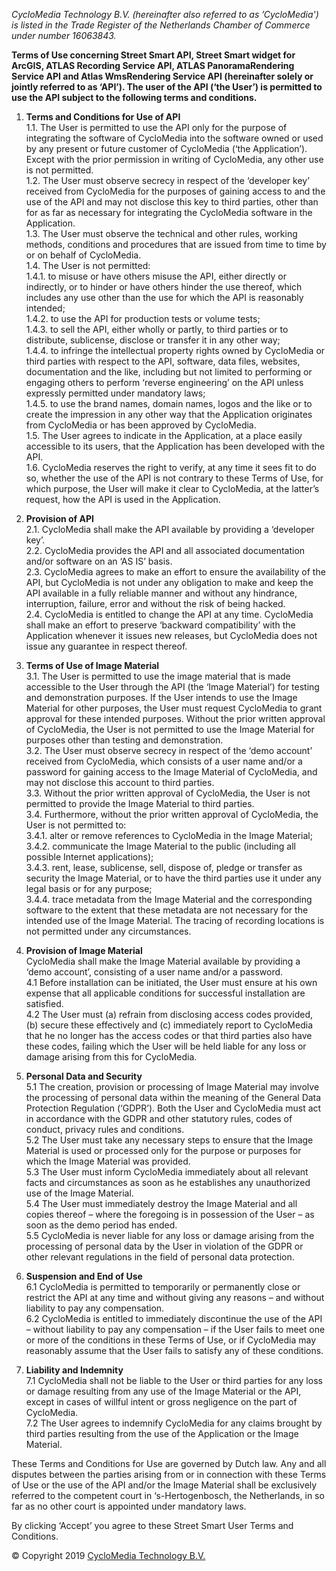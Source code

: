 _CycloMedia Technology B.V. (hereinafter also referred to as ’CycloMedia') is listed in the Trade Register of the Netherlands Chamber of Commerce under number 16063843._
  
**Terms of Use concerning Street Smart API, Street Smart widget for ArcGIS, ATLAS Recording Service API, ATLAS PanoramaRendering Service API and Atlas WmsRendering Service API (hereinafter solely or jointly referred to as ‘API’). The user of the API (‘the User’) is permitted to use the API subject to the following terms and conditions.** 

1.	**Terms and Conditions for Use of API**  
1.1.	The User is permitted to use the API only for the purpose of integrating the software of CycloMedia into the software owned or used by any present or future customer of CycloMedia (‘the Application’). Except with the prior permission in writing of CycloMedia, any other use is not permitted.     
1.2.	The User must observe secrecy in respect of the ‘developer key’ received from CycloMedia for the purposes of gaining access to and the use of the API and may not disclose this key to third parties, other than for as far as necessary for integrating the CycloMedia software in the Application.    
1.3.	The User must observe the technical and other rules, working methods, conditions and procedures that are issued from time to time by or on behalf of CycloMedia.  
1.4.	The User is not permitted:  
1.4.1.	  to misuse or have others misuse the API, either directly or indirectly, or to hinder or have others hinder the use thereof, which includes any use other than the use for which the API is reasonably intended;  
1.4.2.	  to use the API for production tests or volume tests;  
1.4.3.	  to sell the API, either wholly or partly, to third parties or to distribute, sublicense,   disclose or transfer it in any other way;  
1.4.4.	  to infringe the intellectual property rights owned by CycloMedia or third parties with respect to the API, software, data files, websites, documentation and the like, including but not limited to performing or engaging others to perform ‘reverse engineering’ on the API unless expressly permitted under mandatory laws;  
1.4.5.	  to use the brand names, domain names, logos and the like or to create the impression in any other way that the Application originates from CycloMedia or has been approved by CycloMedia.  
1.5.	The User agrees to indicate in the Application, at a place easily accessible to its users, that the Application has been developed with the API.  
1.6.	CycloMedia reserves the right to verify, at any time it sees fit to do so, whether the use of the API is not contrary to these Terms of Use, for which purpose, the User will make it clear to CycloMedia, at the latter’s request, how the API is used in the Application.   

2.	**Provision of API**   
2.1.	CycloMedia shall make the API available by providing a ‘developer key’.  
2.2.	CycloMedia provides the API and all associated documentation and/or software on an ‘AS IS’ basis.    
2.3.	CycloMedia agrees to make an effort to ensure the availability of the API, but CycloMedia is not under any obligation to make and keep the API  available in a fully reliable manner and without any hindrance, interruption, failure, error and without the risk of being hacked.   
2.4.	CycloMedia is entitled to change the API at any time. CycloMedia shall make an effort to preserve ‘backward compatibility’ with the Application whenever it issues new releases, but CycloMedia does not issue any guarantee in respect thereof.    

3.	**Terms of Use of Image Material**   
3.1.	The User is permitted to use the image material that is made accessible to the User through the API (the ‘Image Material’) for testing and demonstration purposes. If the User intends to use the Image Material for other purposes, the User must request CycloMedia to grant approval for these intended purposes. Without the prior written approval of CycloMedia, the User is not permitted to use the Image Material for purposes other than testing and demonstration.  
3.2.	The User must observe secrecy in respect of the ‘demo account’  received from CycloMedia, which consists of a user name and/or a password for gaining access to the  Image Material of CycloMedia, and may not disclose this account to third parties.   
3.3.	Without the prior written approval of CycloMedia, the User is not permitted to provide the Image Material to third parties.  
3.4.	Furthermore, without the prior written approval of  CycloMedia, the User is not permitted to:   
3.4.1.    alter or remove references to CycloMedia in the Image Material;  
3.4.2.    communicate the Image Material to the public (including all possible Internet applications);  
3.4.3.    rent, lease, sublicense, sell, dispose of, pledge or transfer as security the Image Material, or to have the third parties use it  under any legal basis or for any purpose;  
3.4.4.    trace metadata from the Image Material and the corresponding software to the extent that these metadata are not necessary for the intended use of the Image Material. The tracing of recording locations is not permitted under any circumstances.    

4.	**Provision of Image Material**     
CycloMedia shall make the Image Material available by providing a ‘demo account’, consisting of a user name and/or a password.  
4.1	Before installation can be initiated, the User must ensure at his own expense that all applicable conditions for successful installation are satisfied.    
4.2	The User must (a) refrain from disclosing access codes provided, (b) secure these effectively and (c) immediately report to CycloMedia that he no longer has the access codes or that third parties also have these codes, failing which the User will be held liable for any loss or damage arising from this for CycloMedia.  

5.	**Personal Data and Security**  
5.1	The creation, provision or processing of Image Material may involve the processing of personal data within the meaning of the General Data Protection Regulation (‘GDPR’). Both the User and CycloMedia must act in accordance with the GDPR and other statutory rules, codes of conduct, privacy rules and conditions.    
5.2	The User must take any necessary steps to ensure that the Image Material is used or processed only for the purpose or purposes for which the Image Material was provided.    
5.3	The User must inform CycloMedia immediately about all relevant facts and circumstances as soon as he establishes any unauthorized use of the Image Material.   
5.4	The User must immediately destroy the Image Material and all copies thereof – where the foregoing is in possession of the User – as soon as the demo period has ended.     
5.5	CycloMedia is never liable for any loss or damage arising from the processing of personal data by the User in violation of the GDPR or other relevant regulations in the field of personal data protection.    

6.	**Suspension and End of Use**  
6.1	CycloMedia is permitted to temporarily or permanently close or restrict the API at any time and without giving any reasons – and without liability to pay any compensation.    
6.2	CycloMedia is entitled to immediately discontinue the use of the API – without liability to pay any compensation – if the User fails to meet one or more of the conditions in these Terms of Use, or if CycloMedia may reasonably assume that the User fails to satisfy any of these conditions.    

7.	**Liability and Indemnity**   
7.1	CycloMedia shall not be liable to the User or third parties for any loss or damage resulting from any use of the Image Material or the API, except in cases of willful intent or gross negligence on the part of CycloMedia.  
7.2	The User agrees to indemnify CycloMedia for any claims brought by third parties resulting from the use of the Application or the Image Material.  

These Terms and Conditions for Use are governed by Dutch law. Any and all disputes between the parties arising from or in connection with these Terms of Use or the use of the API and/or the Image Material shall be exclusively referred to the competent court in ‘s-Hertogenbosch, the Netherlands, in so far as no other court is appointed under mandatory laws.

By clicking ‘Accept’ you agree to these Street Smart User Terms and Conditions.

© Copyright 2019 [CycloMedia Technology B.V.](https://www.cyclomedia.com/en)
